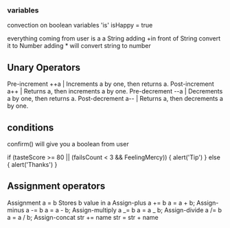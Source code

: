 ### variables

convection on boolean variables 'is'
isHappy = true

everything coming from user is a a String
adding +in front of String convert it to Number
adding \* will convert string to number

## Unary Operators

Pre-increment ++a | Increments a by one, then returns a.
Post-increment a++ | Returns a, then increments a by one.
Pre-decrement --a | Decrements a by one, then returns a.
Post-decrement a-- | Returns a, then decrements a by one.

## conditions

confirm() will give you a boolean from user

<!-- code -->

if (tasteScore >= 80 || (failsCount < 3 && FeelingMercy)) {
alert('Tip')
} else {
alert('Thanks')
}

## Assignment operators

Assignment a = b Stores b value in a
Assign-plus a += b a = a + b;
Assign-minus a -= b a = a - b;
Assign-multiply a _= b a = a _ b;
Assign-divide a /= b a = a / b;
Assign-concat str += name str = str + name

